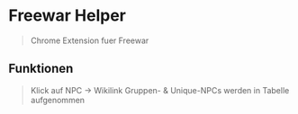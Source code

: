 # Freewar Helper
> Chrome Extension fuer Freewar 

## Funktionen
> Klick auf NPC -> Wikilink
> Gruppen- & Unique-NPCs werden in Tabelle aufgenommen